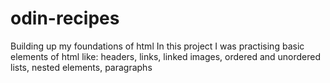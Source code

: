 # odin-recipes
Building up my foundations of html
In this project I was practising basic elements of html like: headers, links, linked images, ordered and unordered lists, nested elements, paragraphs 